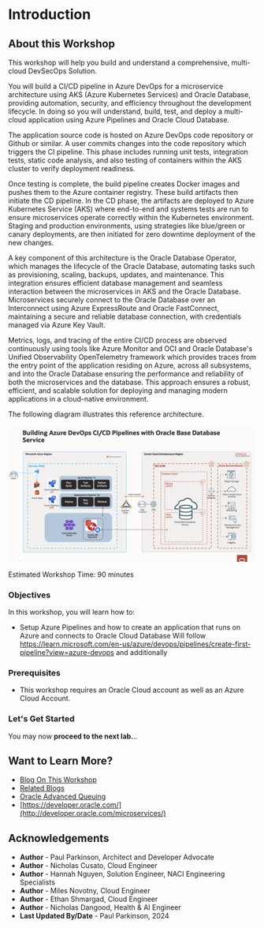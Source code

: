 # Introduction

## About this Workshop

This workshop will help you build and understand a comprehensive, multi-cloud DevSecOps Solution.

You will build a CI/CD pipeline in Azure DevOps for a microservice architecture using AKS (Azure Kubernetes Services) and Oracle Database, providing automation, security, and efficiency throughout the development lifecycle.
In doing so you will understand, build, test, and deploy a multi-cloud application using Azure Pipelines and Oracle Cloud Database.

The application source code is hosted on Azure DevOps code repository or Github or similar. A user commits changes into the code repository which triggers the CI pipeline. This phase includes running unit tests, integration tests, static code analysis, and also testing of containers within the AKS cluster to verify deployment readiness.

Once testing is complete, the build pipeline creates Docker images and pushes them to the Azure container registry. These build artifacts then initiate the CD pipeline. In the CD phase, the artifacts are deployed to Azure Kubernetes Service (AKS) where end-to-end and systems tests are run to ensure microservices operate correctly within the Kubernetes environment.  Staging and production environments, using strategies like blue/green or canary deployments, are then initiated for zero downtime deployment of the new changes.

A key component of this architecture is the Oracle Database Operator, which manages the lifecycle of the Oracle Database, automating tasks such as provisioning, scaling, backups, updates, and maintenance. This integration ensures efficient database management and seamless interaction between the microservices in AKS and the Oracle Database. Microservices securely connect to the Oracle Database over an Interconnect using Azure ExpressRoute and Oracle FastConnect, maintaining a secure and reliable database connection, with credentials managed via Azure Key Vault.

Metrics, logs, and tracing of the entire CI/CD process are observed continuously using tools like Azure Monitor and OCI and Oracle Database's Unified Observability OpenTelemetry framework which provides traces from the entry point of the application residing on Azure, across all subsystems, and into the Oracle Database ensuring the performance and reliability of both the microservices and the database. This approach ensures a robust, efficient, and scalable solution for deploying and managing modern applications in a cloud-native environment.

The following diagram illustrates this reference architecture.

  ![Architecture](images/architecture.png " ")

Estimated Workshop Time: 90 minutes

### Objectives

In this workshop, you will learn how to:
* Setup Azure Pipelines and how to create an application that runs on Azure and connects to Oracle Cloud Database
  Will follow https://learn.microsoft.com/en-us/azure/devops/pipelines/create-first-pipeline?view=azure-devops and additionally

### Prerequisites

- This workshop requires an Oracle Cloud account as well as an Azure Cloud Account.

### Let's Get Started

You may now **proceed to the next lab.**..

## Want to Learn More?

* [Blog On This Workshop](https://dzone.com/articles/simplify-microservice-transactions-with-oracle-dat)
* [Related Blogs](https://dzone.com/users/4571557/paulparkinson.html)
* [Oracle Advanced Queuing](https://docs.oracle.com/en/database/oracle/oracle-database/19/adque/aq-introduction.html)
* [https://developer.oracle.com/](http://developer.oracle.com/microservices/)

## Acknowledgements

* **Author** - Paul Parkinson, Architect and Developer Advocate
* **Author** - Nicholas Cusato, Cloud Engineer
* **Author** - Hannah Nguyen, Solution Engineer, NACI Engineering Specialists
* **Author** - Miles Novotny, Cloud Engineer
* **Author** - Ethan Shmargad, Cloud Engineer
* **Author** - Nicholas Dangood, Health & AI Engineer
* **Last Updated By/Date** - Paul Parkinson, 2024
